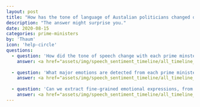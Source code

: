 ```yaml
---
layout: post
title: "How has the tone of language of Austalian politicians changed over time?"
description: "The answer might surprise you."
date: 2020-08-15
categories: prime-ministers
by: 'Thaum'
icon: 'help-circle'
questions:
  - question: 'How did the tone of speech change with each prime minster from Chifley to Turnbull?'
    answer: <a href="assets/img/speech_sentiment_timeline/all_timeline_hierarchy_0.png"><img src="assets/img/speech_sentiment_timeline/allpm_hierarchy_0.png"><a>
    
  - question: 'What major emotions are detected from each prime minister's communications with the public?'
    answer: <a href="assets/img/speech_sentiment_timeline/all_timeline_hierarchy_1.png"><img src="assets/img/speech_sentiment_timeline/allpm_hierarchy_1.png"><a>
    
  - question: 'Can we extract fine-grained emotional expressions, from admiration to surprise? (Click the plot - it expands)'
    answer: <a href="assets/img/speech_sentiment_timeline/all_timeline_hierarchy_2.png"><img src="assets/img/speech_sentiment_timeline/allpm_hierarchy_2.png"><a>
---
```


